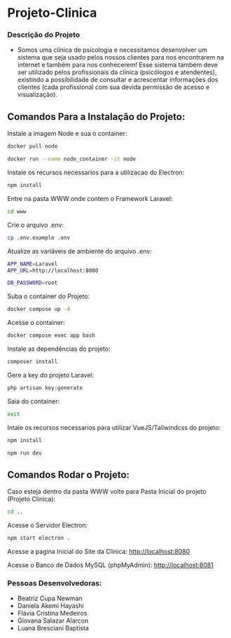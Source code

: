 # Projeto-Clinica

### Descrição do Projeto
- Somos uma clínica de psicologia e necessitamos desenvolver um sistema que seja usado pelos nossos clientes para nos encontrarem na internet e também para nos conhecerem! Esse sistema também deve ser utilizado pelos profissionais da clínica (psicólogos e atendentes), existindo a possibilidade de consultar e acrescentar informações dos clientes (cada profissional com sua devida permissão de acesso e visualização).


## Comandos Para a Instalação do Projeto:
Instale a imagem Node e sua o container:
```sh
docker pull node
```
```sh
docker run --name node_container -it node
```
Instale os recursos necessarios para a utilizacao do Electron:
```sh
npm install
```
Entre na pasta WWW onde contem o Framework Laravel:
```sh
cd www
```
Crie o arquivo .env:
```sh
cp .env.example .env
```
Atualize as variáveis de ambiente do arquivo .env:
```sh
APP_NAME=Laravel
APP_URL=http://localhost:8080

DB_PASSWORD=root
```
Suba o container do Projeto:
```sh
docker compose up -d
```
Acesse o container:
```sh
docker compose exec app bash
```
Instale as dependências do projeto:
```sh
composer install
```
Gere a key do projeto Laravel:
```sh
php artisan key:generate
```
Saia do container:
```sh
exit
```
Intale os recursos necessarios para utilizar VueJS/Tailwindcss do projeto:
```sh
npm install
```
```sh
npm run dev
```


## Comandos Rodar o Projeto:
Caso esteja dentro da pasta WWW volte para Pasta Inicial do projeto (Projeto Clinica):
```sh
cd ..
```
Acesse o Servidor Electron:
```sh
npm start electron .
```

Acesse a pagina Inicial do Site da Clinica:
[http://localhost:8080](http://localhost:8080)

Acesse o Banco de Dados MySQL (phpMyAdmin):
[http://localhost:8081](http://localhost:8081)


### Pessoas Desenvolvedoras: 
- Beatriz Cupa Newman
- Daniela Akemi Hayashi
- Flávia Cristina Medeiros
- Giovana Salazar Alarcon
- Luana Bresciani Baptista
